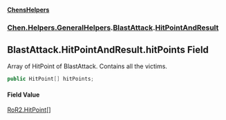 #### [ChensHelpers](index 'index')
### [Chen.Helpers.GeneralHelpers](Chen_Helpers_GeneralHelpers 'Chen.Helpers.GeneralHelpers').[BlastAttack](Chen_Helpers_GeneralHelpers_BlastAttack 'Chen.Helpers.GeneralHelpers.BlastAttack').[HitPointAndResult](Chen_Helpers_GeneralHelpers_BlastAttack_HitPointAndResult 'Chen.Helpers.GeneralHelpers.BlastAttack.HitPointAndResult')
## BlastAttack.HitPointAndResult.hitPoints Field
Array of HitPoint of BlastAttack. Contains all the victims.  
```csharp
public HitPoint[] hitPoints;
```
#### Field Value
[RoR2.HitPoint](https://docs.microsoft.com/en-us/dotnet/api/RoR2.HitPoint 'RoR2.HitPoint')[[]](https://docs.microsoft.com/en-us/dotnet/api/System.Array 'System.Array')
